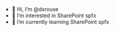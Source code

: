 - 👋 Hi, I’m @dsrouse
- 👀 I’m interested in SharePoint spfx
- 🌱 I’m currently learning SharePoint spfx

<!---
dsrouse/dsrouse is a ✨ special ✨ repository because its `README.md` (this file) appears on your GitHub profile.
You can click the Preview link to take a look at your changes.
--->
